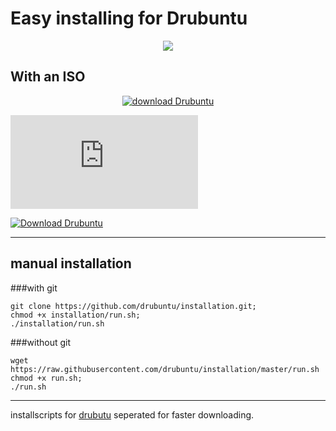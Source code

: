 # Easy installing for Drubuntu
<p align="center">
<img src="http://drubuntu.github.io/drubuntu/images/logo-text.png" />
</p>

## With an ISO
 
 <p align ="center">
 <a href="http://sourceforge.net/projects/drubuntu/files/latest/download"><img src="http://icons.iconarchive.com/icons/arrioch/senary-drive/512/Drive-Ubuntu-icon.png" alt="download Drubuntu" title="Download ISO" /></a>
</p>

[![Download Drubuntu](https://sourceforge.net/sflogo.php?type=13&group_id=1804527)](https://sourceforge.net/projects/drubunt)

[![Download Drubuntu](https://img.shields.io/sourceforge/dm/drubuntu.svg)](https://sourceforge.net/projects/drubuntu/files/latest/download) 
___

## manual installation

###with git
```Shell
git clone https://github.com/drubuntu/installation.git;
chmod +x installation/run.sh;
./installation/run.sh
```
###without git
```Shell
wget https://raw.githubusercontent.com/drubuntu/installation/master/run.sh
chmod +x run.sh;
./run.sh
```
---
installscripts for  [drubutu](https://github.com/drubuntu/drubuntu "Drubuntu") seperated for faster downloading.



